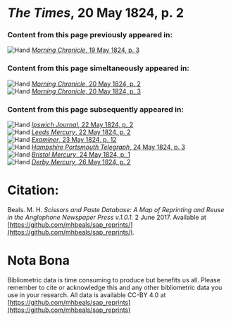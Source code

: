 # *The Times*, 20 May 1824, p. 2  
  
### Content from this page previously appeared in:  
![Hand](http://scissorsandpaste.net/wp-content/uploads/2017/06/smallhandpointer.png) [*Morning Chronicle*, 19 May 1824, p. 3](https://mhbeals.github.io/sap_html/Morning-Chronicle/Morning-Chronicle-19-May-1824-p-3)  
  
### Content from this page simeltaneously appeared in:  
![Hand](http://scissorsandpaste.net/wp-content/uploads/2017/06/smallhandpointer.png) [*Morning Chronicle*, 20 May 1824, p. 2](https://mhbeals.github.io/sap_html/Morning-Chronicle/Morning-Chronicle-20-May-1824-p-2)  
![Hand](http://scissorsandpaste.net/wp-content/uploads/2017/06/smallhandpointer.png) [*Morning Chronicle*, 20 May 1824, p. 3](https://mhbeals.github.io/sap_html/Morning-Chronicle/Morning-Chronicle-20-May-1824-p-3)  
  
### Content from this page subsequently appeared in:  
![Hand](http://scissorsandpaste.net/wp-content/uploads/2017/06/smallhandpointer.png) [*Ipswich Journal*, 22 May 1824, p. 2](https://mhbeals.github.io/sap_html/Ipswich-Journal/Ipswich-Journal-22-May-1824-p-2)  
![Hand](http://scissorsandpaste.net/wp-content/uploads/2017/06/smallhandpointer.png) [*Leeds Mercury*, 22 May 1824, p. 2](https://mhbeals.github.io/sap_html/Leeds-Mercury/Leeds-Mercury-22-May-1824-p-2)  
![Hand](http://scissorsandpaste.net/wp-content/uploads/2017/06/smallhandpointer.png) [*Examiner*, 23 May 1824, p. 12](https://mhbeals.github.io/sap_html/Examiner/Examiner-23-May-1824-p-12)  
![Hand](http://scissorsandpaste.net/wp-content/uploads/2017/06/smallhandpointer.png) [*Hampshire Portsmouth Telegraph*, 24 May 1824, p. 3](https://mhbeals.github.io/sap_html/Hampshire-Portsmouth-Telegraph/Hampshire-Portsmouth-Telegraph-24-May-1824-p-3)  
![Hand](http://scissorsandpaste.net/wp-content/uploads/2017/06/smallhandpointer.png) [*Bristol Mercury*, 24 May 1824, p. 1](https://mhbeals.github.io/sap_html/Bristol-Mercury/Bristol-Mercury-24-May-1824-p-1)  
![Hand](http://scissorsandpaste.net/wp-content/uploads/2017/06/smallhandpointer.png) [*Derby Mercury*, 26 May 1824, p. 2](https://mhbeals.github.io/sap_html/Derby-Mercury/Derby-Mercury-26-May-1824-p-2)  


# Citation: 

Beals. M. H. *Scissors and Paste Database: A Map of Reprinting and Reuse in the Anglophone Newspaper Press v.1.0.1.* 2 June 2017. Available at [https://github.com/mhbeals/sap_reprints/](https://github.com/mhbeals/sap_reprints/). 

# Nota Bona

Bibliometric data is time consuming to produce but benefits us all. Please remember to cite or acknowledge this and any other bibliometric data you use in your research. All data is available CC-BY 4.0 at [https://github.com/mhbeals/sap_reprints](https://github.com/mhbeals/sap_reprints)